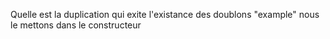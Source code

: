 Quelle est la duplication qui exite 
l'existance des doublons  "example"
nous le mettons dans le constructeur 